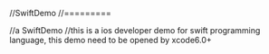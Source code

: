 //SwiftDemo
//=========

//a SwiftDemo
//this is a ios developer demo for swift programming language, this demo need to be opened by xcode6.0+
